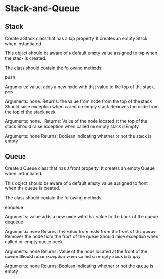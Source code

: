 # Stack-and-Queue

## Stack
Create a Stack class that has a top property. It creates an empty Stack when instantiated.

This object should be aware of a default empty value assigned to top when the stack is created.

The class should contain the following methods:

push

Arguments: value.
adds a new node with that value to the top of the stack.
pop

Arguments: none.
Returns: the value from node from the top of the stack
Should raise exception when called on empty stack
Removes the node from the top of the stack
peek

Arguments: none. -Returns: Value of the node located at the top of the stack
Should raise exception when called on empty stack
isEmpty

Arguments: none
Returns: Boolean indicating whether or not the stack is empty


## Queue
Create a Queue class that has a front property. It creates an empty Queue when instantiated.

This object should be aware of a default empty value assigned to front when the queue is created.

The class should contain the following methods:

enqueue

Arguments: value
adds a new node with that value to the back of the queue.
dequeue

Arguments: none
Returns: the value from node from the front of the queue
Removes the node from the front of the queue
Should raise exception when called on empty queue
peek

Arguments: none
Returns: Value of the node located at the front of the queue
Should raise exception when called on empty stack
isEmpty

Arguments: none
Returns: Boolean indicating whether or not the queue is empty
